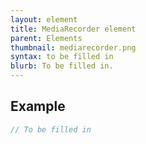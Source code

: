 ```yaml
---
layout: element
title: MediaRecorder element
parent: Elements
thumbnail: mediarecorder.png
syntax: to be filled in
blurb: To be filled in.
---
```


## Example
```javascript
// To be filled in
```



